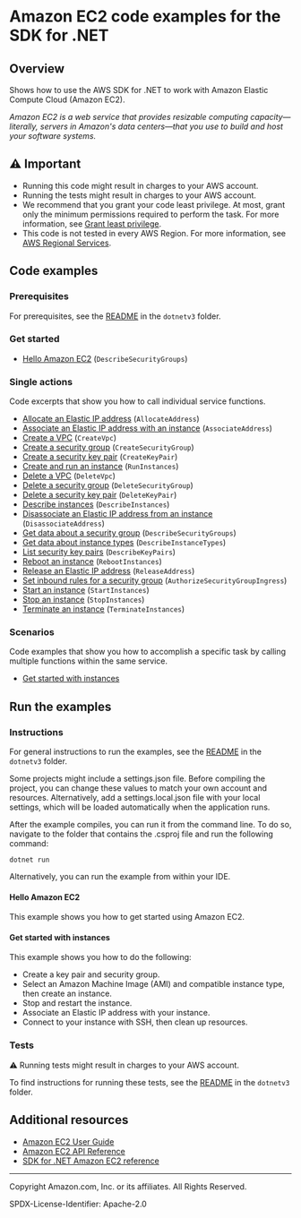 <!--Generated by WRITEME on 2023-04-25 16:06:10.691622 (UTC)-->
# Amazon EC2 code examples for the SDK for .NET

## Overview

Shows how to use the AWS SDK for .NET to work with Amazon Elastic Compute Cloud (Amazon EC2).

<!--custom.overview.start-->
<!--custom.overview.end-->

*Amazon EC2 is a web service that provides resizable computing capacity—literally, servers in Amazon's data centers—that you use to build and host your software systems.*

## ⚠ Important

* Running this code might result in charges to your AWS account.
* Running the tests might result in charges to your AWS account.
* We recommend that you grant your code least privilege. At most, grant only the minimum permissions required to perform the task. For more information, see [Grant least privilege](https://docs.aws.amazon.com/IAM/latest/UserGuide/best-practices.html#grant-least-privilege).
* This code is not tested in every AWS Region. For more information, see [AWS Regional Services](https://aws.amazon.com/about-aws/global-infrastructure/regional-product-services).

<!--custom.important.start-->
<!--custom.important.end-->

## Code examples

### Prerequisites

For prerequisites, see the [README](../README.md#Prerequisites) in the `dotnetv3` folder.


<!--custom.prerequisites.start-->
<!--custom.prerequisites.end-->


### Get started

* [Hello Amazon EC2](Actions/HelloEC2.cs#L4) (`DescribeSecurityGroups`)

### Single actions

Code excerpts that show you how to call individual service functions.

* [Allocate an Elastic IP address](Actions/EC2Wrapper.cs#L19) (`AllocateAddress`)
* [Associate an Elastic IP address with an instance](Actions/EC2Wrapper.cs#L33) (`AssociateAddress`)
* [Create a VPC](Actions/EC2Wrapper.cs#L162) (`CreateVpc`)
* [Create a security group](Actions/EC2Wrapper.cs#L145) (`CreateSecurityGroup`)
* [Create a security key pair](Actions/EC2Wrapper.cs#L98) (`CreateKeyPair`)
* [Create and run an instance](Actions/EC2Wrapper.cs#L587) (`RunInstances`)
* [Delete a VPC](Actions/EC2Wrapper.cs#L236) (`DeleteVpc`)
* [Delete a security group](Actions/EC2Wrapper.cs#L223) (`DeleteSecurityGroup`)
* [Delete a security key pair](Actions/EC2Wrapper.cs#L190) (`DeleteKeyPair`)
* [Describe instances](Actions/EC2Wrapper.cs#L316) (`DescribeInstances`)
* [Disassociate an Elastic IP address from an instance](Actions/EC2Wrapper.cs#L516) (`DisassociateAddress`)
* [Get data about a security group](Actions/EC2Wrapper.cs#L454) (`DescribeSecurityGroups`)
* [Get data about instance types](Actions/EC2Wrapper.cs#L395) (`DescribeInstanceTypes`)
* [List security key pairs](Actions/EC2Wrapper.cs#L432) (`DescribeKeyPairs`)
* [Reboot an instance](Actions/EC2Wrapper.cs#L544) (`RebootInstances`)
* [Release an Elastic IP address](Actions/EC2Wrapper.cs#L569) (`ReleaseAddress`)
* [Set inbound rules for a security group](Actions/EC2Wrapper.cs#L55) (`AuthorizeSecurityGroupIngress`)
* [Start an instance](Actions/EC2Wrapper.cs#L616) (`StartInstances`)
* [Stop an instance](Actions/EC2Wrapper.cs#L643) (`StopInstances`)
* [Terminate an instance](Actions/EC2Wrapper.cs#L680) (`TerminateInstances`)

### Scenarios

Code examples that show you how to accomplish a specific task by calling multiple
functions within the same service.

* [Get started with instances](Scenarios/EC2_Basics/EC2Basics.cs) 

## Run the examples

### Instructions


For general instructions to run the examples, see the [README](../README.md#building-and-running-the-code-examples) in the `dotnetv3` folder.

Some projects might include a settings.json file. Before compiling the project,
you can change these values to match your own account and resources. Alternatively, add a settings.local.json file with
your local settings, which will be loaded automatically when the application runs.

After the example compiles, you can run it from the command line. To do so, navigate to
the folder that contains the .csproj file and run the following command:

```
dotnet run
```
Alternatively, you can run the example from within your IDE.


<!--custom.instructions.start-->
<!--custom.instructions.end-->

#### Hello Amazon EC2

This example shows you how to get started using Amazon EC2.



#### Get started with instances

This example shows you how to do the following:

* Create a key pair and security group.
* Select an Amazon Machine Image (AMI) and compatible instance type, then create an instance.
* Stop and restart the instance.
* Associate an Elastic IP address with your instance.
* Connect to your instance with SSH, then clean up resources.

<!--custom.scenario_prereqs.ec2_Scenario_GetStartedInstances.start-->
<!--custom.scenario_prereqs.ec2_Scenario_GetStartedInstances.end-->


<!--custom.scenarios.ec2_Scenario_GetStartedInstances.start-->
<!--custom.scenarios.ec2_Scenario_GetStartedInstances.end-->

### Tests

⚠ Running tests might result in charges to your AWS account.


To find instructions for running these tests, see the [README](../README.md#Tests)
in the `dotnetv3` folder.



<!--custom.tests.start-->
<!--custom.tests.end-->

## Additional resources

* [Amazon EC2 User Guide](https://docs.aws.amazon.com/AWSEC2/latest/UserGuide/concepts.html)
* [Amazon EC2 API Reference](https://docs.aws.amazon.com/AWSEC2/latest/APIReference/Welcome.html)
* [SDK for .NET Amazon EC2 reference](https://docs.aws.amazon.com/sdkfornet/v3/apidocs/items/EC2/NEC2.html)

<!--custom.resources.start-->
<!--custom.resources.end-->

---

Copyright Amazon.com, Inc. or its affiliates. All Rights Reserved.

SPDX-License-Identifier: Apache-2.0